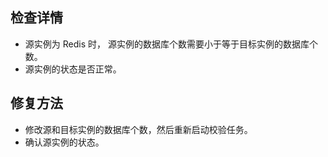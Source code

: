 ## 检查详情
- 源实例为 Redis 时， 源实例的数据库个数需要小于等于目标实例的数据库个数。
- 源实例的状态是否正常。


## 修复方法
- 修改源和目标实例的数据库个数，然后重新启动校验任务。
- 确认源实例的状态。

